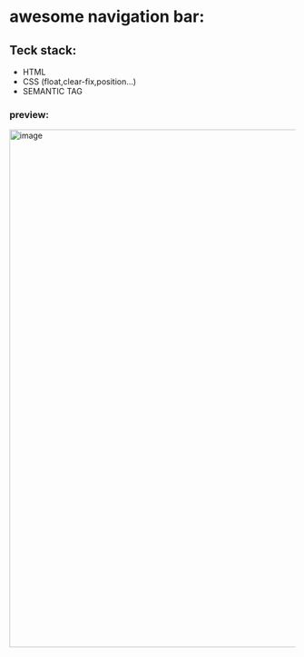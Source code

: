 # awesome navigation bar:

## Teck stack:

- HTML
- CSS (float,clear-fix,position...)
- SEMANTIC TAG

### preview:
<img width="913" alt="image" src="https://user-images.githubusercontent.com/92440897/192696871-cbea93c7-361b-48e8-bdf2-84108806a496.png">

